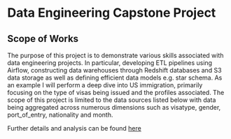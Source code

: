 # Data Engineering Capstone Project

## Scope of Works
The purpose of this project is to demonstrate various skills associated with data engineering projects. In particular, developing ETL pipelines using Airflow, constructing data warehouses through Redshift databases and S3 data storage as well as defining efficient data models e.g. star schema. As an example I will perform a deep dive into US immigration, primarily focusing on the type of visas being issued and the profiles associated. The scope of this project is limited to the data sources listed below with data being aggregated across numerous dimensions such as visatype, gender, port_of_entry, nationality and month.

Further details and analysis can be found [here](./capstone_notebook.ipynb)
